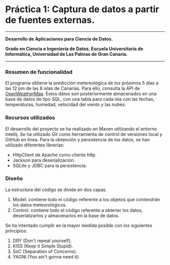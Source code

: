 # Práctica 1: Captura de datos a partir de fuentes externas.

---
**Desarrollo de Aplicaciones para Ciencia de Datos.**

**Grado en Ciencia e Ingeniería de Datos, Escuela Universitaria de Informática,
Universidad de Las Palmas de Gran Canaria.**

---

### Resumen de funcionalidad

El programa obtiene la predicción metereológica de los próximos 5 días a las 12 pm de las 8 islas de Canarias. Para ello,
consulta la API de [OpenWeatherMap](https://openweathermap.org/api "OpenWeatherMap"). Estos datos son posteriormente
almacenados en una base de datos de tipo SQL, con una tabla para cada isla con las fechas, temperaturas, humedad,
velocidad del viento y las nubes.

### Recursos utilizados

El desarrollo del proyecto se ha realizado en Maven utilizando el entorno Intellij. Se ha utilizado Git como herramienta
de control de versiones local y GitHub en línea. Para la obtención y persistencia de los datos, se han utilizado diferentes
librerías:
* HttpClient de Apache como cliente http.
* Jackson para deserialización.
* SQLite y JDBC para la persistencia.

### Diseño

La estructura del código se divide en dos capas.
1. Model: contiene todo el código referente a los objetos que contendrán los datos meteorológicos.
2. Control: contiene todo el código referente a obtener los datos, deserializarlos y almacenarlos en la base de datos.

Se ha intentado cumplir en la mayor medida posible con los siguientes principios:
1. DRY (Don't repeat yourself).
2. KISS (Keep it Simple Stupid).
3. SoC (Separation of Concerns).
4. YAGNI (You ain't gonna need it)
